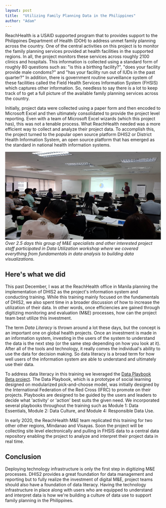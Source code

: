 ```yaml
---
layout: post
title:  "Utilizing Family Planning Data in the Philippines"
author: "Adam"
---
```


ReachHealth is a USAID supported program that to provides support to the Philippines Department of Health (DOH) to address unmet family planning across the country. One of the central activities on this project is to monitor the family planning services provided at health facilities in the supported regions.  In all, the project monitors these services across roughly 2100 clinics and hospitals. This information is collected using a standard form of roughly 80 questions such as: "is this a birthing facility?", "does your facility provide male condoms?" and "has your facility run out of IUDs in the past quarter?" In addition, there is government routine surveillance system of these facilities called the Field Health Services Information System (FHSIS) which captures other information. So, needless to say there is a lot to keep track of to get a full picture of the available family planning services across the country. 

Initially, project data were collected using a paper form and then encoded to Microsoft Excel and then ultimately consolidated to provide the project level reporting. Even with a team of Microsoft Excel wizards (which this project has), this was not a tenable process. What ReachHealth needed was a more efficient way to collect and analyze their project data. To accomplish this, the project turned to the popular open source platform DHIS2 or District Health Information System, an open source platform that has emerged as the standard in national health information systems.


![Data Utilization Workshop](../assets/20191210_140449.jpg "Data Utilization Workshop")
<span style="font-size: 14px; font-style: italic;"> Over 2.5 days this group of M&E specialists and other interested project staff participated in Data Utilization workshop where we covered everything from fundamentals in data analysis to building data visualizations. 
</span>

## Here's what we did

This past December, I was at the ReachHealth office in Manila planning the implementation of DHIS2 as the project's information system and conducting training. While this training mainly focused on the fundamentals of DHIS2, we also spent time in a broader discussion of how to increase the utilization of their data. In other words, once efficiencies are gained through digitizing monitoring and evaluation (M&E) processes, how can the project team best utilize this investment. 

 The term *Data Literacy* is thrown around a lot these days, but the concept is an important one on global health projects. Once an investment is made in an information system, investing in the users of the system to understand the data is the next step (or the same step depending on how you look at it). After all of the tools and technology, it really comes the individual's ability to use the data for decision making. So data literacy is a broad term for how well users of the information system are able to understand and ultimately use their data.
 
To address data literacy in this training we leveraged the [Data Playbook Beta project](https://www.preparecenter.org/toolkit/data-playbook-toolkit). The Data Playbook, which is a prototype of social learning designed on modularized pick-and-choose model, was initially designed by the International Federation of the Red Cross (IFRC) to promote on their projects. Playbooks are designed to be guided by the users and leaders to decide what 'activity' or 'action' best suits the given need. We incorporated several playbooks throughout the training such as Module 1: Data Essentials, Module 2: Data Culture, and Module 4: Responsible Data Use.
 
In early 2020, the ReachHealth M&E team replicated this training for two other other regions, Mindanao and Visayas. Soon the project will be collecting site level electronically and pulling in FHSIS data to a central data repository enabling the project to analyze and interpret their project data in real time. 

## Conclusion

Deploying technology infrastructure is only the first step in digitizing M&E processes. DHIS2 provides a great foundation for data management and reporting but to fully realize the investment of digital M&E, project teams should also have a foundation of data literacy. Having the technology infrastructure in place along with users who are equipped to understand and interpret data is how we're building a culture of data use to support family planning in the Philippines. 
